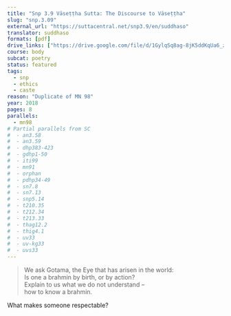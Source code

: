 ```yaml
---
title: "Snp 3.9 Vāseṭṭha Sutta: The Discourse to Vāseṭṭha"
slug: "snp.3.09"
external_url: "https://suttacentral.net/snp3.9/en/suddhaso"
translator: suddhaso
formats: [pdf]
drive_links: ["https://drive.google.com/file/d/1GylqSq8ag-8jK5ddKqUa6_zAZn-2SGNt/view?usp=drivesdk"]
course: body
subcat: poetry
status: featured
tags:
  - snp
  - ethics
  - caste
reason: "Duplicate of MN 98"
year: 2018
pages: 8
parallels:
  - mn98
# Partial parallels from SC
#  - an3.58
#  - an3.59
#  - dhp383-423
#  - gdhp1-50
#  - iti99
#  - mn91
#  - orphan
#  - pdhp34-49
#  - sn7.8
#  - sn7.13
#  - snp5.14
#  - t210.35
#  - t212.34
#  - t213.33
#  - thag12.2
#  - thig4.1
#  - uv33
#  - uv-kg33
#  - uvs33
---
```


> We ask Gotama, the Eye that has arisen in the world:  
Is one a brahmin by birth, or by action?  
Explain to us what we do not understand –  
how to know a brahmin.

What makes someone respectable?

